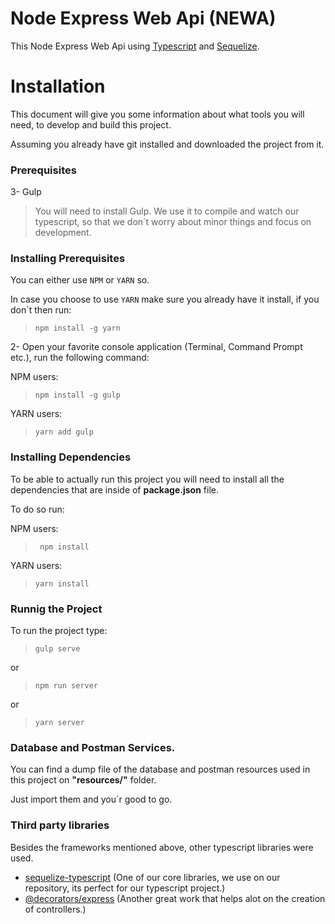 # Node Express Web Api (NEWA)

This Node Express Web Api using  [Typescript](https://www.typescriptlang.org/) and [Sequelize](http://docs.sequelizejs.com/).

# Installation

This document will give you some information about what tools you will need, to develop and build this project.

Assuming you already have git installed and downloaded the project from it.

### Prerequisites

3- Gulp 

>You will need to install Gulp. We use it to compile and watch our typescript, so that we don´t worry about minor things and focus on development.

### Installing Prerequisites

You can either use `NPM` or `YARN` so.

In case you choose to use `YARN` make sure you already have it install, if you don´t then run:

>``` npm install -g yarn ```

2- Open your favorite console application (Terminal, Command Prompt etc.), run the following command: 

NPM users:
>``` npm install -g gulp ```

YARN users: 
>``` yarn add gulp ```


### Installing Dependencies

To be able to actually run this project you will need to install all the dependencies that are inside of **package.json** file.

To do so run: 

NPM users:
>``` npm install```

YARN users: 
 
>``` yarn install ```

### Runnig the Project 

To run the project type:

>``` gulp serve ```

or
>``` npm run server ```

or

>``` yarn server ```


### Database and Postman Services.
You can find a dump file of the database and postman resources used in this project on **"resources/"** folder.

Just import them and you´r good to go.

### Third party libraries

Besides the frameworks mentioned above, other typescript libraries were used. 

 * [sequelize-typescript](https://github.com/RobinBuschmann/sequelize-typescript) (One of our core libraries, we use on our repository, its perfect for our typescript project.)
 * [@decorators/express](https://www.npmjs.com/package/@decorators/express) (Another great work that helps alot on the creation of controllers.)


